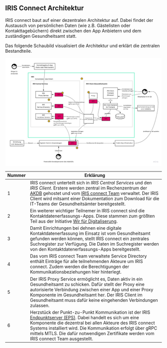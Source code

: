 ## IRIS Connect Architektur

IRIS connect baut auf einer dezentralen Architektur auf. Dabei findet der Austausch von persönlichen Daten (wie z.B. Gästelisten oder Kontakttagebüchern) direkt zwischen den App Anbietern und dem zuständigen Gesundheitsamt statt. 

Das folgende Schaubild visualisiert die Architektur und erklärt die zentralen Bestandteile. 

![IRIS C2 Architektur](IRIS-C2-with-EPS.jpg)

| Nummer | Erklärung |
|-|-|
|1| IRIS connect unterteilt sich in *IRIS Central Services* und den *IRIS Client*. Erstere werden zentral im Rechenzentrum der [AKDB](https://www.akdb.de/) gehostet und vom [IRIS connect Team](https://github.com/iris-connect) verwaltet. Der IRIS Client wird mitsamt einer Dokumentation zum Download für die IT-Teams der Gesundheitsämter bereitgestellt. |
|2| Ein weiterer wichtiger Teilnemer in IRIS connect sind die Kontaktdatenerfassungs-Apps. Diese stammen zum größten Teil aus der Initiative [Wir für Digitaliserung](https://www.wirfuerdigitalisierung.de/). |
|3| Damit Einrichtungen bei dehnen eine digitale Kontaktdatenerfassung im Einsatz ist vom Gesundheitsamt gefunden werden können, stellt IRIS connect ein zentrales Suchregister zur Verfügung. Die Daten im Suchregister werden von den Kontaktdatenerfassungs-Apps bereitgestellt. |
|4| Das vom IRIS connect Team verwaltete Service Directory enthält Einträge für alle teilnehmenden Akteure um IRIS connect. Zudem werden die Berechtigungen der Kommunikationsbeziehungen hier hinterlegt. |
|5| Der IRIS Proxy Service ermöglicht es, Daten aktiv in ein Gesundheitsamt zu schicken. Dafür stellt der Proxy eine autorisierte Verbindung zwischen einer App und einer Proxy Komponente im Gesundheitsamt her. Der IRIS Client im Gesundheitsamt muss dafür keine eingehenden Verbindungen zulassen. |
|6| Herzstück der Punkt-zu-Punkt Kommunikation ist der IRIS [Endpunktserver (EPS)](https://github.com/iris-connect/eps/blob/master/README.md). Dabei handelt es sich um eine Komponente die dezentral bei allen Akteure des IRIS connect Systems installiert wird. Die Kommunikation erfolgt über gRPC mittels MTLS. Die dafür notwendigen Zertifikate werden vom IRIS connect Team ausgestellt. |

